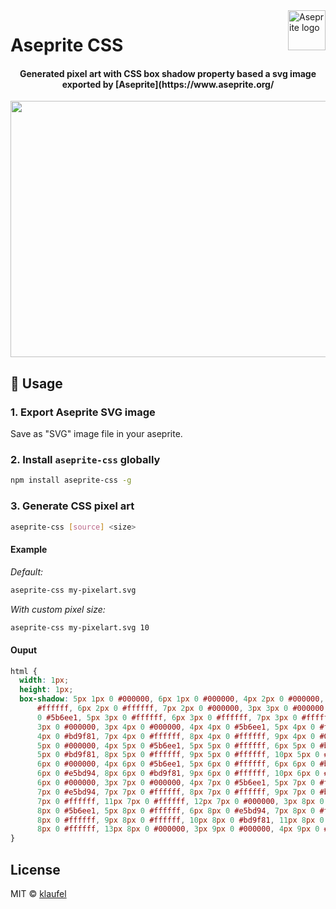  <img src="https://user-images.githubusercontent.com/1427623/104043023-7d7d8d80-51db-11eb-9b13-bdfd0318af90.png" alt="Aseprite logo" width="60" height="64" align="right">

# Aseprite CSS

<h4 align="center">Generated pixel art with CSS box shadow property based a svg image exported by [Aseprite](https://www.aseprite.org/</h4>

<p align="center">
  <img src="https://user-images.githubusercontent.com/1427623/104041446-5625c100-51d9-11eb-85e1-349feab1d787.gif" width="656" height="410">
</p>

## 🚀 Usage

### 1. Export Aseprite SVG image

Save as "SVG" image file in your aseprite.

### 2. Install `aseprite-css` globally

```sh
npm install aseprite-css -g
```

### 3. Generate CSS pixel art

```sh
aseprite-css [source] <size>
```

#### Example

_Default:_

```sh
aseprite-css my-pixelart.svg
```

_With custom pixel size:_

```sh
aseprite-css my-pixelart.svg 10
```

#### Ouput

```css
html {
  width: 1px;
  height: 1px;
  box-shadow: 5px 1px 0 #000000, 6px 1px 0 #000000, 4px 2px 0 #000000, 5px 2px 0
      #ffffff, 6px 2px 0 #ffffff, 7px 2px 0 #000000, 3px 3px 0 #000000, 4px 3px
      0 #5b6ee1, 5px 3px 0 #ffffff, 6px 3px 0 #ffffff, 7px 3px 0 #ffffff, 8px
      3px 0 #000000, 3px 4px 0 #000000, 4px 4px 0 #5b6ee1, 5px 4px 0 #ffffff, 6px
      4px 0 #bd9f81, 7px 4px 0 #ffffff, 8px 4px 0 #ffffff, 9px 4px 0 #000000, 3px
      5px 0 #000000, 4px 5px 0 #5b6ee1, 5px 5px 0 #ffffff, 6px 5px 0 #bd9f81, 7px
      5px 0 #bd9f81, 8px 5px 0 #ffffff, 9px 5px 0 #ffffff, 10px 5px 0 #000000, 3px
      6px 0 #000000, 4px 6px 0 #5b6ee1, 5px 6px 0 #ffffff, 6px 6px 0 #bd9f81, 7px
      6px 0 #e5bd94, 8px 6px 0 #bd9f81, 9px 6px 0 #ffffff, 10px 6px 0 #ffffff, 11px
      6px 0 #000000, 3px 7px 0 #000000, 4px 7px 0 #5b6ee1, 5px 7px 0 #ffffff, 6px
      7px 0 #e5bd94, 7px 7px 0 #ffffff, 8px 7px 0 #ffffff, 9px 7px 0 #bd9f81, 10px
      7px 0 #ffffff, 11px 7px 0 #ffffff, 12px 7px 0 #000000, 3px 8px 0 #000000, 4px
      8px 0 #5b6ee1, 5px 8px 0 #ffffff, 6px 8px 0 #e5bd94, 7px 8px 0 #ffffff, 8px
      8px 0 #ffffff, 9px 8px 0 #ffffff, 10px 8px 0 #bd9f81, 11px 8px 0 #ffffff, 12px
      8px 0 #ffffff, 13px 8px 0 #000000, 3px 9px 0 #000000, 4px 9px 0 #5b6ee1;
}
```

## License

MIT © [klaufel](https://github.com/klaufel)
